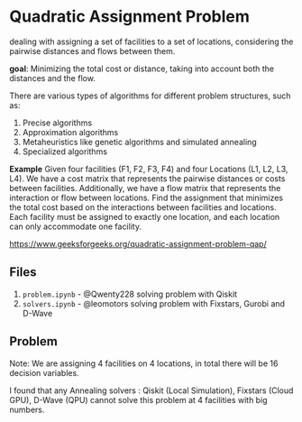 # Quadratic Assignment Problem

dealing with assigning a set of facilities to a set of locations, considering the pairwise distances and flows between them.

**goal**: Minimizing the total cost or distance, taking into account both the distances and the flow.

There are various types of algorithms for different problem structures, such as:

1. Precise algorithms
2. Approximation algorithms
3. Metaheuristics like genetic algorithms and simulated annealing
4. Specialized algorithms

**Example**
Given four facilities (F1, F2, F3, F4) and four Locations (L1, L2, L3, L4). We have a cost matrix that represents the pairwise distances or costs between facilities. Additionally, we have a flow matrix that represents the interaction or flow between locations. Find the assignment that minimizes the total cost based on the interactions between facilities and locations. Each facility must be assigned to exactly one location, and each location can only accommodate one facility.

https://www.geeksforgeeks.org/quadratic-assignment-problem-qap/

## Files

1. `problem.ipynb` - @Qwenty228 solving problem with Qiskit
2. `solvers.ipynb` - @leomotors solving problem with Fixstars, Gurobi and D-Wave

## Problem

Note: We are assigning 4 facilities on 4 locations, in total there will be
16 decision variables.

I found that any Annealing solvers : Qiskit (Local Simulation), Fixstars (Cloud GPU),
D-Wave (QPU) cannot solve this problem at 4 facilities with big numbers.
